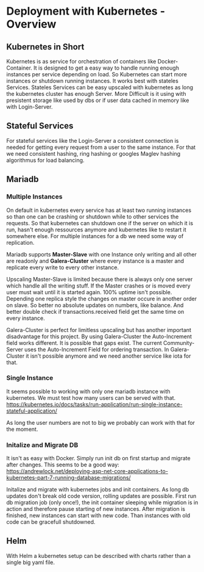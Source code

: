 # Deployment with Kubernetes - Overview
## Kubernetes in Short
Kubernetes is as service for orchestration of containers like Docker-Container.
It is designed to get a easy way to handle running enough instances per service depending on load. 
So Kubernetes can start more instances or shutdown running instances.
It works best with stateles Services. 
Stateles Services can be easy upscaled with kubernetes as long the kubernetes cluster has enough Server. 
More Difficult is it using with presistent storage like used by dbs or if user data cached in memory
like with Login-Server.

## Stateful Services
For stateful services like the Login-Server a consistent connection is needed for getting every request from a user to 
the same instance.
For that we need consistent hashing, ring hashing or googles Maglev hashing algorithmus for load balancing.

## Mariadb
### Multiple Instances
On default in kubernetes every service has at least two running instances so than one can be crashing or shutdown while
to other services the requests. So that kubernetes can shutdown one if the server on which it is run, 
hasn't enough ressources anymore and kubernetes like to restart it somewhere else.
For multiple instances for a db we need some way of replication. 

Mariadb supports **Master-Slave** with one Instance only writing and all other are readonly and
**Galera-Cluster** where every instance is a master and replicate every write to every other instance.

Upscaling Master-Slave is limited because there is always only one server which handle all the writing stuff.
If the Master crashes or is moved every user must wait until it is started again. 100% uptime isn't possible. 
Depending one replica style the changes on master occure in another order on slave. So better no absolute updates on numbers, 
like balance. And better double check if transactions.received field get the same time on every instance.

Galera-Cluster is perfect for limitless upscaling but has another important disadvantage for this project. 
By using Galera-Cluster the Auto-Increment field works different. It is possible that gaps exist.
The current Community-Server uses the Auto-Increment Field for ordering transaction. In Galera-Cluster it isn't possible anymore
and we need another service like iota for that.

### Single Instance
It seems possible to working with only one mariadb instance with kubernetes.
We must test how many users can be served with that. 
https://kubernetes.io/docs/tasks/run-application/run-single-instance-stateful-application/

As long the user numbers are not to big we probably can work with that for the moment. 

### Initalize and Migrate DB
It isn't as easy with Docker. Simply run init db on first startup and migrate after changes. 
This seems to be a good way:
https://andrewlock.net/deploying-asp-net-core-applications-to-kubernetes-part-7-running-database-migrations/

Initalize and migrate with kubernetes jobs and init containers.
As long db updates don't break old code version, rolling updates are possible.
First run db migration job (only once!), the init container sleeping while migration is in action and therefore
pause starting of new instances. After migration is finished, new instances can start with new code.
Than instances with old code can be gracefull shutdowned. 

## Helm
With Helm a kubernetes setup can be described with charts rather than a single big yaml file.










